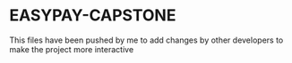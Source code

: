 # EASYPAY-CAPSTONE
This files have been pushed by me to add changes by other developers to make the project more interactive
